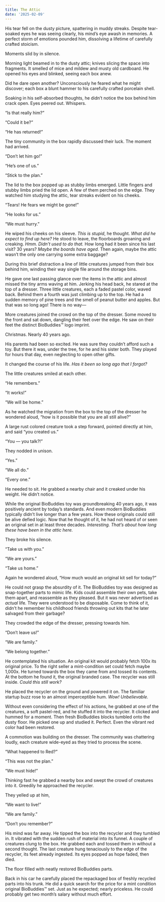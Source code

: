 ```yaml
---
title: The Attic
date: '2025-02-09'
---
```


His tear fell on the dusty picture, spattering in muddy streaks. Despite tear-soaked eyes he was seeing clearly, his mind’s eye awash in memories. A perfect storm of emotions pounded him, dissolving a lifetime of carefully crafted stoicism.

Moments slid by in silence.  

Morning light beamed in to the dusty attic; knives slicing the space into fragments. It smelled of mice and mildew and musty old cardboard. He opened his eyes and blinked, seeing each box anew.

Did he dare open another? Unconsciously he feared what he might discover; each box a blunt hammer to his carefully crafted porcelain shell.

Soaking in his self-absorbed thoughts, he didn’t notice the box behind him crack open. Eyes peered out. Whispers. 

“Is that really him?”

“Could it be?”

“He has returned!”

The tiny community in the box rapidly discussed their luck. The moment had arrived. 

“Don’t let him go!”

“He’s one of us.”

“Stick to the plan.”

The lid to the box popped up as stubby limbs emerged.
Little fingers and stubby limbs pried the lid open. 
A few of them perched on the edge. They watched him studying the attic, tear streaks evident on his cheeks. 

“Tears! He fears we might be gone!”

“He looks for us.”

“We must hurry.”

He wiped his cheeks on his sleeve. _This is stupid_, he thought. _What did he expect to find up here?_ He stood to leave, the floorboards groaning and creaking. _Hmm. Didn’t used to do that._ How long had it been since his last visit? 30 years? _Maybe the boards have aged._ Then again, maybe the attic wasn’t the only one carrying some extra baggage?

During this brief distraction a line of little creatures jumped from their box behind him, winding their way single file around the storage bins. 

He gave one last passing glance over the items in the attic and almost missed the tiny arms waving at him. Jerking his head back, he stared at the top of a dresser. Three little creatures, each a faded pastel color, waved back. Behind them a fourth was just climbing up to the top. He had a sudden memory of pine trees and the smell of peanut butter and apples. But that was so long ago! There is no way—

More creatures joined the crowd on the top of the dresser. Some moved to the front and sat down, dangling their feet over the edge. He saw on their feet the distinct BioBuddies™ logo imprint.

Christmas. Nearly 40 years ago. 

His parents had been so excited. He was sure they couldn’t afford such a toy. But there it was, under the tree, for he and his sister both. They played for hours that day, even neglecting to open other gifts.

It changed the course of his life. _Has it been so long ago that I forgot?_

The little creatures smiled at each other. 

“He remembers.”

“It works!”

“We will be home.”

As he watched the migration from the box to the top of the dresser he wondered aloud, “how is it possible that you are all still alive?”

A large rust colored creature took a step forward, pointed directly at him, and said “you created us.”

“You — you talk?!”

They nodded in unison.

“Yes.”

“We all do.”

“Every one.”

He needed to sit. He grabbed a nearby chair and it creaked under his weight. He didn’t notice. 

While the original BioBuddies toy was groundbreaking 40 years ago, it was positively ancient by today’s standards. And even modern BioBuddies typically didn’t live longer than a few years. How these originals could still be alive defied logic. Now that he thought of it, he had not heard of or seen an original set in at least three decades. _Interesting. That’s about how long these have been in the attic here._

They broke his silence.

“Take us with you.”

“We are yours.”

“Take us home.”

Again he wondered aloud, “How much would an original kit sell for today?” 

He could not grasp the absurdity of it. The BioBuddies toy was designed as snap-together parts to mimic life. Kids could assemble their own pets, take them apart, and reassemble as they pleased. But it was never advertised as _actual_ life. They were understood to be disposable. Come to think of it, didn’t he remember his childhood friends throwing out kits that he later salvaged from their garbage? 

They crowded the edge of the dresser, pressing towards him. 

“Don’t leave us!”

“We are family.”

“We belong together.”

He contemplated his situation. An original kit would probably fetch 100x its original price. To the right seller a mint-condition set could fetch maybe 1,000x. He turned towards the box they came from and tossed its contents. At the bottom he found it, the original branded case. The recycler was still inside. _Could this still work?_

He placed the recycler on the ground and powered it on. The familiar startup buzz rose to an almost imperceptible hum. _Wow! Unbelievable._

Without even considering the effect of his actions, he grabbed at one of the creatures, a soft pastel-red, and he stuffed it into the recycler. It clicked and hummed for a moment. Then fresh BioBuddies blocks tumbled onto the dusty floor. He picked one up and studied it. Perfect. Even the vibrant red color had been restored.

A commotion was building on the dresser. The community was chattering loudly, each creature wide-eyed as they tried to process the scene.

“What happened to Red?”

“This was not the plan.”

“We must hide!”

Thinking fast he grabbed a nearby box and swept the crowd of creatures into it. Greedily he approached the recycler.

They yelled up at him,

“We want to live!”

“We are family.”

“Don’t you remember?”

His mind was far away. He tipped the box into the recycler and they tumbled in. It vibrated with the sudden rush of material into its funnel. A couple of creatures clung to the box. He grabbed each and tossed them in without a second thought. The last creature hung tenaciously to the edge of the recycler, its feet already ingested. Its eyes popped as hope faded, then died.

The floor filled with neatly restored BioBuddies parts.

Back in his car he carefully placed the repackaged box of freshly recycled parts into his trunk. He did a quick search for the price for a mint condition original BioBuddies™ set. Just as he expected; nearly priceless. He could probably get two month’s salary without much effort. 

